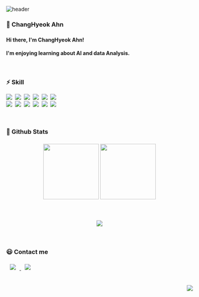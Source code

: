 ![header](https://capsule-render.vercel.app/api?type=soft&color=auto&height=150&section=header&text=ChangHyeok&fontSize=70&animation=twinkling)

<h3>🥰 ChangHyeok Ahn<h3>

#### Hi there, I'm ChangHyeok Ahn!
#### I'm enjoying learning about AI and data Analysis.

<br>

<h3>⚡ Skill </h3>

<p>
  <img src="https://img.shields.io/badge/Python-3766AB?style=flat-square&logo=Python&logoColor=white"/></a>&nbsp 
  <img src="https://img.shields.io/badge/Java-007396.svg?style=flat-square&logo=java&logoColor=white"/></a>&nbsp
  <img src="https://img.shields.io/badge/Apache Spark-E25A1C?style=flat-square&logo=ApacheSpark&logoColor=white"/></a>&nbsp
  <img src="https://img.shields.io/badge/Sklearn-F7931E?style=flat-square&logo=scikit-learn&logoColor=white"/></a>&nbsp 
  <img src="https://img.shields.io/badge/Pytorch-EE4C2C?style=flat-square&logo=PyTorch&logoColor=white"/></a>&nbsp
  <img src="https://img.shields.io/badge/Keras-D00000?style=flat-square&logo=Keras&logoColor=white"/></a>&nbsp 
  <br>
  <img src="https://img.shields.io/badge/MySQL-4479A1?style=flat-square&logo=MySQL&logoColor=white"/></a>&nbsp
  <img src="https://img.shields.io/badge/Postgresql-316192?style=flat-square&logo=postgresql&logoColor=white"/></a>&nbsp
  <img src="https://img.shields.io/badge/Springboot-6DB33F.svg?&style=flat-square&logo=Springboot&logoColor=white"/></a>&nbsp
  <img src="https://img.shields.io/badge/Fastapi-000000?style=flat-square&logo=fastapi&logoColor=white"/></a>&nbsp 
  <img src="https://img.shields.io/badge/Jupyter-E6B91E?style=flat-square&logo=Jupyter&logoColor=white"/></a>&nbsp 
  <img src="https://img.shields.io/badge/Docker-DB3552?style=flat-square&logo=docker&logoColor=white"/></a>&nbsp 
<!--   <img src="https://img.shields.io/badge/AWS-333664?style=flat-square&logo=amazon-aws&logoColor=white"/></a>&nbsp-->

</p>

<br>
  
<h3>🤩 Github Stats<h3>
<p align=center>
  <img src="https://github-readme-stats.vercel.app/api?username=Hyeok95&show_icons=true" height="150">
  <img src="https://github-readme-stats.vercel.app/api/top-langs/?username=Hyeok95&show_icons=true&hide_border=true&title_color=004386&icon_color=004386&layout=compact" height="150">
</p>

<br>
  <p align=center>
  <img src="http://mazassumnida.wtf/api/v2/generate_badge?boj=chahn9503">
</p>
  
<br>

<h3>😃 Contact me<h3>
<a> <a href="mailto:chahn9503@gmail.com">
<img
src="https://img.shields.io/badge/Gmail-d14836?style=flat-square&logo=Gmail&logoColor=white&link=mailto:quf8093@gmail.com"
style="height : auto; margin-left : 10px; margin-right : 10px;"/>
</a> <a href="https://www.instagram.com/c_hyeok2/">
<img
src="http://img.shields.io/badge/-Instagram-black?style=flat&logo=Instagram&link=https://instagram.com/fivepxint/"
style="height : auto; margin-left : 10px; margin-right : 10px;"/>
</a>
  
<br>
<br>


<p align="right">
  <a href="https://hits.seeyoufarm.com"><img src="https://hits.seeyoufarm.com/api/count/incr/badge.svg?tab=repositories&url=https%3A%2F%2Fgithub.com%2FHyeok95&count_bg=%2379C83D&title_bg=%23555555&icon=&icon_color=%23E7E7E7&title=hits&edge_flat=false"/></a>
</p>

